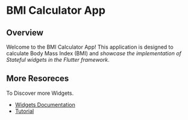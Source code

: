 # BMI Calculator App

## Overview

Welcome to the BMI Calculator App! This application is designed to calculate Body Mass Index (BMI) and *showcase the implementation of Stateful widgets in the Flutter framework*.


## More Resoreces 

To Discover more Widgets.
   - [Widgets Documentation](https://docs.flutter.dev/ui/widgets/material2)
   - [Tutorial](https://www.youtube.com/playlist?list=PL82uaKJraAILRBFE1XhCyfvu-Fclc6vv1)